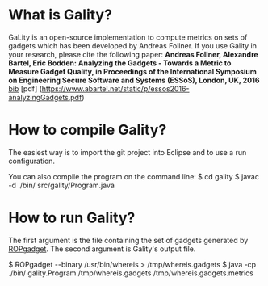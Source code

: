 # What is Gality?

GaLity is an open-source implementation to compute metrics on sets of gadgets which has been developed by Andreas Follner.
If you use Gality in your research, please cite the following paper:
**Andreas Follner, Alexandre Bartel, Eric Bodden: Analyzing the Gadgets - Towards a Metric to Measure Gadget Quality, in Proceedings of the International Symposium on Engineering Secure Software and Systems (ESSoS), London, UK, 2016** [bib](https://www.abartel.net/static/p/essos2016-analyzingGadgets.bib.txt) [pdf] (https://www.abartel.net/static/p/essos2016-analyzingGadgets.pdf)

# How to compile Gality?

The easiest way is to import the git project into Eclipse and to use a run configuration.

You can also compile the program on the command line:
$ cd gality
$ javac -d ./bin/ src/gality/Program.java

# How to run Gality?

The first argument is the file containing the set of gadgets generated by [ROPgadget](https://github.com/JonathanSalwan/ROPgadget).
The second argument is Gality's output file.

$ ROPgadget --binary /usr/bin/whereis > /tmp/whereis.gadgets
$ java -cp ./bin/ gality.Program /tmp/whereis.gadgets /tmp/whereis.gadgets.metrics
